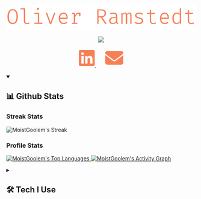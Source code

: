 <p align="center">
    <img src="./images/name.svg">
</p>
<p align="center">
    <!-- TODO: Make better texts-->
    <img src="https://readme-typing-svg.demolab.com?font=Fira%20Code&duration=4999&pause=1000&color=F77F56&center=true&vCenter=true&width=435&lines=Full+Stack+Engineer;Certified+Scrum+Master;Agilist+with+a+capital+A;Adding+value+at+CapaSystems+A%2FS;Always+interested+in+new+tech;Ready+to+teach+and+learn!"/>
</p>

<p align="center">
<!--     <a href="discordapp.com/users/521980120366317588">
        <img alt="Discord" src="./images/discord.svg">
    </a>  
    &#8287;&#8287;&#8287;&#8287;&#8287; -->
    <a href="https://www.linkedin.com/in/oliver-ramstedt/">
        <img alt="LinkedIn" src="./images/linkedin.svg">
    </a>  
    &#8287;&#8287;&#8287;&#8287;&#8287;
    <a href="https://mail.google.com/mail/u/0/?fs=1&to=olra0312@gmail.com&tf=cm">
        <img alt="Email" src="./images/email.svg">
    </a>
</p>

<details open>
    <summary><h2>📊 Github Stats</h2></summary>
    <h3>Streak Stats</h3>
    <p>
        <img alt="MoistGoolem's Streak" src="https://streak-stats.demolab.com/?user=MoistGoolem&theme=monokai-metallian&hide_border=true&exclude_days=sat,sun&currStreakLabel=F77F56&sideLabels=F77F56"/>
    </p>
    <h3>Profile Stats</h3>
    <p>
        <!--<a href="https://github.com/anuraghazra/github-readme-stats">
            <img alt="MoistGoolem's Github Stats" src="https://github-readme-stats-46dzfdmpc-moistgoolem.vercel.app/api/?username=MoistGoolem&show_icons=true&include_all_commits=true&count_private=true&theme=react&hide_border=true&bg_color=1F222E&title_color=F77F56&icon_color=F8D866" height="192px"/>
        </a>!-->
        <a href="https://github.com/anuraghazra/github-readme-stats">
            <img alt="MoistGoolem's Top Languages" src="https://github-readme-stats-46dzfdmpc-moistgoolem.vercel.app/api/top-langs/?username=MoistGoolem&langs_count=7&layout=compact&theme=react&hide_border=true&bg_color=1F222E&title_color=F77F56&icon_color=F8D866&hide=Jupyter%20Notebook,Roff" height="192px"/>
        </a>
        <a href="https://github.com/ashutosh00710/github-readme-activity-graph">
            <img alt="MoistGoolem's Activity Graph" src="https://github-readme-activity-graph.vercel.app/graph/?username=MoistGoolem&bg_color=1F222E&color=F77F56&line=F8D866&point=F77F56&hide_border=true"/>
        </a>
    </p>
<!--     <h3>Contribution Snake</h3>
    <p>
        <img alt="MoistGoolem's Contribution Snake" src="https://github.com/MoistGoolem/MoistGoolem/blob/output/github-contribution-grid-snake.svg"/>
    </p> -->
</details>

<details>
    <summary><h2>🛠️ Tech I Use</h2></summary>
    <h3>👨‍💻 Programming and Markup Languages</h3>
    <p>
        <a href="https://www.typescriptlang.org/">
            <img alt="TypeScript" src="https://img.shields.io/badge/TypeScript-007ACC.svg?logo=typescript&logoColor=white">
        </a>
        <a href="#">
            <img alt="JavaScript" src="https://img.shields.io/badge/JavaScript-F7DF1E.svg?logo=javascript&logoColor=black">
        </a>
        <a href="https://nodejs.org/en">
            <img alt="Node.js" src="https://img.shields.io/badge/Node.js-43853D.svg?logo=node.js&logoColor=white">
        </a>
        <a href="#">
            <img alt="Java" src="https://custom-icon-badges.demolab.com/badge/Java-007396.svg?logo=java&logoColor=white">
        </a>
        <a href="#">
            <img alt="C#" src="https://custom-icon-badges.demolab.com/badge/C%23-68217A.svg?logo=cs2&logoColor=white">
        </a>
        <a href="#">
            <img alt="SQL" src="https://custom-icon-badges.demolab.com/badge/SQL-025E8C.svg?logo=database&logoColor=white">
        </a>
        <a href="#">
            <img alt="NoSQL" src="https://custom-icon-badges.demolab.com/badge/NoSQL-3ea055.svg?logo=database&logoColor=white">
        </a>
        <a href="https://www.python.org/">
            <img alt="Python" src="https://img.shields.io/badge/Python-14354C.svg?logo=python&logoColor=white">
        </a>
        <a href="#">
            <img alt="CSS" src="https://img.shields.io/badge/CSS-1572B6.svg?logo=css3&logoColor=white">
        </a>
        <a href="#">
            <img alt="HTML" src="https://img.shields.io/badge/HTML-E34F26.svg?logo=html5&logoColor=white">
        </a>
        <a href="#">
            <img alt="Markdown" src="https://img.shields.io/badge/Markdown-000000.svg?logo=markdown&logoColor=white">
        </a>
    </p>
    <h3>🧰 Frameworks and Libraries</h3>
    <p>
        <a href="https://getbootstrap.com/">
            <img alt="Bootstrap" src="https://img.shields.io/badge/Bootstrap-7952B3.svg?logo=bootstrap&logoColor=white">
        </a>
        <a href="https://bulma.io/">
            <img alt="Bulma" src="https://img.shields.io/badge/bulma-00D0B1?logo=bulma&logoColor=white">
        </a>
        <!--<a href="#"><img alt="Discord.py" src="https://custom-icon-badges.demolab.com/badge/Discord.py-0d1620.svg?logo=dpy"></a>!-->
        <a href="https://www.electronjs.org/">
            <img alt="Electron" src="https://img.shields.io/badge/Electron-20232e.svg?logo=electron&logoColor=white">
        </a>
        <a href="https://github.com/expressjs/express">
            <img alt="Express.js" src="https://img.shields.io/badge/Express.js-404d59.svg?logo=express&logoColor=white">
        </a>
        <a href="https://github.com/features/actions">
            <img alt="GitHub Actions" src="https://img.shields.io/badge/GitHub%20Actions-2671E5.svg?logo=github%20actions&logoColor=white">
        </a>
        <a href="https://graphql.org/">
            <img alt="GraphQL" src="https://img.shields.io/badge/-GraphQL-E10098?logo=graphql&logoColor=white">
        </a>
        <!--<a href="#"><img alt="JUnit" src="https://custom-icon-badges.demolab.com/badge/JUnit-25A162.svg?logo=check-circle&logoColor=white"></a>!-->
        <a href="https://m3.material.io/">
            <img alt="Material Design" src="https://img.shields.io/badge/Material%20Design-0081CB.svg?logo=material-design&logoColor=white">
        </a>
        <a href="https://nextjs.org/">
            <img alt="Next JS" src="https://img.shields.io/badge/Next-black?logo=next.js&logoColor=white">
        </a>
        <a href="https://nodemon.io/">
            <img alt="Nodemon" src="https://img.shields.io/badge/NODEMON-%23323330.svg?logo=nodemon&logoColor=%BBDEAD">
        </a>
        <a href="https://www.npmjs.com/">
            <img alt="NPM" src="https://img.shields.io/badge/NPM-%23CB3837.svg?logo=npm&logoColor=white">
        </a>
        <a href="https://nx.dev/">
            <img alt="Nx" src="https://img.shields.io/badge/Nx-143055?logo=nx&logoColor=white">
        </a>
        <a href="https://pnpm.io/">
            <img alt="PNPM" src="https://img.shields.io/badge/PNPM-%234a4a4a.svg?logo=pnpm&logoColor=f69220">
        </a>
        <!--<a href="#"><img alt="RabbitMQ" src="https://img.shields.io/badge/Rabbitmq-FF6600?logo=rabbitmq&logoColor=white"></a>!-->
        <a href="https://react.dev/">
            <img alt="React" src="https://img.shields.io/badge/React-20232a.svg?logo=react&logoColor=%2361DAFB">
        </a>
        <a href="https://www.npmjs.com/package/react-query">
            <img alt="React Query" src="https://img.shields.io/badge/-React%20Query-FF4154?logo=react%20query&logoColor=white">
        </a>
        <a href="https://reactrouter.com/en/main">
            <img alt="React Router" src="https://img.shields.io/badge/React_Router-CA4245?logo=react-router&logoColor=white">
        </a>
        <!--<a href="#"><img alt="Redux" src="https://img.shields.io/badge/redux-%23593d88.svg?logo=redux&logoColor=white)"></a>!-->
        <!--<a href="#"><img alt="SolidJS" src="https://img.shields.io/badge/SolidJS-2c4f7c?logo=solid&logoColor=c8c9cb"></a>!-->
        <a href="https://spring.io/">
            <img alt="Spring" src="https://img.shields.io/badge/Spring-6DB33F.svg?logo=spring&logoColor=white">
        </a>
        <a href="https://tailwindcss.com/">
            <img alt="TailwindCSS" src="https://img.shields.io/badge/tailwindcss-%2338B2AC.svg?logo=tailwind-css&logoColor=white">
        </a>
        <a href="https://www.tensorflow.org/">
            <img alt="TensorFlow" src="https://img.shields.io/badge/TensorFlow-FF6F00.svg?logo=TensorFlow&logoColor=white">
        </a>
        <a href="https://threejs.org/">
            <img alt="Threejs" src="https://img.shields.io/badge/threejs-black?logo=three.js&logoColor=white">
        </a>
        <a href="https://vitejs.dev/">
            <img alt="Vite" src="https://img.shields.io/badge/vite-%23646CFF.svg?logo=vite&logoColor=white">
        </a>
        <a href="https://wordpress.com/">
            <img alt="Wordpress" src="https://img.shields.io/badge/Wordpress-21759B?logo=wordpress&logoColor=white">
        </a>
    </p>
    <h3>🗄️ Databases, ORM and Cloud Hosting</h3>
    <p>
        <a href="https://azure.microsoft.com/en-us">
            <img alt="Azure" src ="https://img.shields.io/badge/azure-%230072C6.svg?logo=microsoftazure&logoColor=white">
        </a>
        <a href="https://www.datadoghq.com/">
            <img alt="Datadog" src ="https://img.shields.io/badge/datadog-%23632CA6.svg?logo=datadog&logoColor=white">
        </a>
        <a href="https://www.docker.com/">
            <img alt="Docker" src ="https://img.shields.io/badge/docker-%230db7ed.svg?logo=docker&logoColor=white">
        </a>
        <a href="https://www.mongodb.com/">
            <img alt="MongoDB" src ="https://img.shields.io/badge/MongoDB-4ea94b.svg?logo=mongodb&logoColor=white">
        </a>
        <a href="https://www.mysql.com/">
            <img alt="MySQL" src="https://img.shields.io/badge/MySQL-00f.svg?logo=mysql&logoColor=white">
        </a>
        <a href="https://planetscale.com/">
            <img alt="PlanetScale" src="https://img.shields.io/badge/Planetscale-%23131313.svg?logo=planetscale&logoColor=white">
        </a>
        <a href="https://www.prisma.io/">
            <img alt="Prisma" src="https://img.shields.io/badge/Prisma-3982CE?logo=Prisma&logoColor=white">
        </a>
        <a href="https://redis.io/">
            <img alt="Redis" src="https://img.shields.io/badge/redis-%23DD0031.svg?logo=redis&logoColor=white">
        </a>
        <a href="https://www.scaleway.com/en/">
            <img alt="ScaleWay" src="https://img.shields.io/badge/SCALEWAY-%234f0599.svg?logo=scaleway&logoColor=white">
        </a>
        <a href="https://vercel.com/">
            <img alt="Vercel" src="https://img.shields.io/badge/Vercel-000000.svg?logo=vercel&logoColor=white">
        </a>
    </p>
    <h3>💻 Software and Tools</h3>
    <p>
        <a href="https://www.android.com/">
            <img alt="Android" src="https://img.shields.io/badge/Android-3DDC84?logo=android&logoColor=white">
        </a>
        <a href="https://developer.android.com/studio">
            <img alt="Android Studio" src="https://img.shields.io/badge/Android%20Studio-008678.svg?logo=android-studio&logoColor=white">
        </a>
        <a href="https://bitbucket.org/product/">
            <img alt="Bitbucket" src="https://img.shields.io/badge/bitbucket-%230047B3.svg?logo=bitbucket&logoColor=white">
        </a>
        <a href="https://discord.com/">
            <img alt="Discord" src="https://img.shields.io/badge/-Discord-5865F2.svg?logo=discord&logoColor=white">
        </a>
        <a href="https://www.eclipse.org/downloads/">
            <img alt="Eclipse" src="https://img.shields.io/badge/Eclipse-FE7A16.svg?logo=Eclipse&logoColor=white">
        </a>
        <a href="https://git-scm.com/">
            <img alt="Git" src="https://img.shields.io/badge/Git-F05033.svg?logo=git&logoColor=white">
        </a>
        <a href="https://github.com/">
            <img alt="GitHub" src="https://img.shields.io/badge/github-%23121011.svg?logo=github&logoColor=white">
        </a>
        <a href="https://desktop.github.com/">
            <img alt="GitHub Desktop" src="https://img.shields.io/badge/GitHub%20Desktop-8034A9.svg?logo=github&logoColor=white">
        </a>
        <a href="https://www.google.com/sheets/about/">
            <img alt="Google Sheets" src="https://img.shields.io/badge/Sheets-34A853.svg?logo=google%20sheets&logoColor=white">
        </a>
        <a href="https://www.hackerrank.com/">
            <img alt="HackerRank" src="https://img.shields.io/badge/-Hackerrank-2EC866?logo=HackerRank&logoColor=white">
        </a>
        <a href="https://www.jetbrains.com/idea/">
            <img alt="IntelliJ IDEA" src="https://img.shields.io/badge/IntelliJIDEA-000000.svg?logo=intellij-idea&logoColor=white">
        </a>
        <a href="https://www.atlassian.com/software/jira">
            <img alt="Jira" src="https://img.shields.io/badge/jira-%230A0FFF.svg?logo=jira&logoColor=white">
        </a>
        <a href="https://jupyter.org/">
            <img alt="Jupyter" src="https://img.shields.io/badge/Jupyter-F37626.svg?logo=Jupyter&logoColor=white">
        </a>
        <a href="https://www.nginx.com/">
            <img alt="Nginx" src="https://img.shields.io/badge/nginx-%23009639.svg?logo=nginx&logoColor=white">
        </a>
        <a href="https://mega.io/">
            <img alt="Mega" src="https://img.shields.io/badge/Mega-%23D90007.svg?logo=Mega&logoColor=white">
        </a>
        <a href="https://www.microsoft.com/en-us/microsoft-365/onedrive/online-cloud-storage">
            <img alt="OneDrive" src="https://img.shields.io/badge/OneDrive-white.svg?logo=Microsoft%20OneDrive&logoColor=0078D4">
        </a>
        <a href="https://www.postman.com/">
            <img alt="Postman" src="https://img.shields.io/badge/Postman-FF6C37?logo=postman&logoColor=white">
        </a>
        <a href="https://www.reddit.com/">
            <img alt="Reddit" src="https://img.shields.io/badge/Reddit-%23FF4500.svg?logo=Reddit&logoColor=white">
        </a>
        <a href="https://stackoverflow.com/">
            <img alt="Stack Overflow" src="https://img.shields.io/badge/-Stack%20Overflow-FE7A16?logo=stack-overflow&logoColor=white">
        </a>
        <a href="https://storybook.js.org/">
            <img alt="StoryBook" src="https://img.shields.io/badge/-Storybook-FF4785?logo=storybook&logoColor=white">
        </a>
        <a href="https://swagger.io/">
            <img alt="Swagger" src="https://img.shields.io/badge/-Swagger-%23Clojure?logo=swagger&logoColor=white">
        </a>
        <a href="https://unity.com/">
            <img alt="Unity" src="https://img.shields.io/badge/unity-%23000000.svg?logo=unity&logoColor=white">
        </a>
        <a href="https://code.visualstudio.com/">
            <img alt="Visual Studio Code" src="https://img.shields.io/badge/Visual%20Studio%20Code-0078d7.svg?logo=visual-studio-code&logoColor=white">
        </a>
    </p>
</details>
